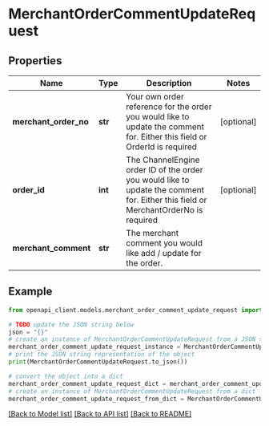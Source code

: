 # MerchantOrderCommentUpdateRequest


## Properties

Name | Type | Description | Notes
------------ | ------------- | ------------- | -------------
**merchant_order_no** | **str** | Your own order reference for the order you would like to update the comment for.  Either this field or OrderId is required | [optional] 
**order_id** | **int** | The ChannelEngine order ID of the order you would like to update the comment for.  Either this field or MerchantOrderNo is required | [optional] 
**merchant_comment** | **str** | The merchant comment you would like add / update for the order. | 

## Example

```python
from openapi_client.models.merchant_order_comment_update_request import MerchantOrderCommentUpdateRequest

# TODO update the JSON string below
json = "{}"
# create an instance of MerchantOrderCommentUpdateRequest from a JSON string
merchant_order_comment_update_request_instance = MerchantOrderCommentUpdateRequest.from_json(json)
# print the JSON string representation of the object
print(MerchantOrderCommentUpdateRequest.to_json())

# convert the object into a dict
merchant_order_comment_update_request_dict = merchant_order_comment_update_request_instance.to_dict()
# create an instance of MerchantOrderCommentUpdateRequest from a dict
merchant_order_comment_update_request_from_dict = MerchantOrderCommentUpdateRequest.from_dict(merchant_order_comment_update_request_dict)
```
[[Back to Model list]](../README.md#documentation-for-models) [[Back to API list]](../README.md#documentation-for-api-endpoints) [[Back to README]](../README.md)


